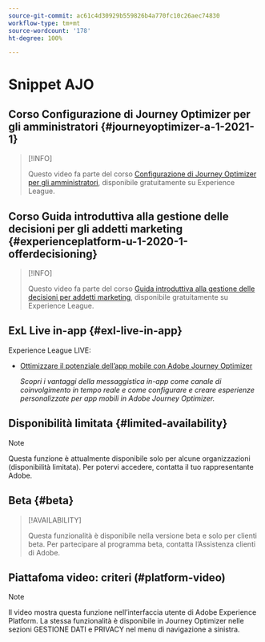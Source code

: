 ```yaml
---
source-git-commit: ac61c4d30929b559826b4a770fc10c26aec74830
workflow-type: tm+mt
source-wordcount: '178'
ht-degree: 100%

---
```

# Snippet AJO

## Corso Configurazione di Journey Optimizer per gli amministratori {#journeyoptimizer-a-1-2021-1}

>[!INFO]
>
> Questo video fa parte del corso [Configurazione di Journey Optimizer per gli amministratori](https://experienceleague.adobe.com/docs/courses/using/journeyoptimizer-a-1-2021-1.html?lang=it), disponibile gratuitamente su Experience League.

## Corso Guida introduttiva alla gestione delle decisioni per gli addetti marketing {#experienceplatform-u-1-2020-1-offerdecisioning}

>[!INFO]
>
> Questo video fa parte del corso [Guida introduttiva alla gestione delle decisioni per addetti marketing](https://experienceleague.adobe.com/docs/courses/using/experienceplatform-u-1-2020-1-offerdecisioning.html?lang=it), disponibile gratuitamente su Experience League.

## ExL Live in-app {#exl-live-in-app}

Experience League LIVE:

* [Ottimizzare il potenziale dell’app mobile con Adobe Journey Optimizer](https://experienceleague.adobe.com/docs/events/experience-league-live-recordings/episodes/exl-live-episode-5-24-23.html?lang=it)

  *Scopri i vantaggi della messaggistica in-app come canale di coinvolgimento in tempo reale e come configurare e creare esperienze personalizzate per app mobili in Adobe Journey Optimizer.*

## Disponibilità limitata {#limited-availability}

>[!NOTE]
>
>Questa funzione è attualmente disponibile solo per alcune organizzazioni (disponibilità limitata). Per potervi accedere, contatta il tuo rappresentante Adobe.

## Beta {#beta}

>[!AVAILABILITY]
>
>Questa funzionalità è disponibile nella versione beta e solo per clienti beta. Per partecipare al programma beta, contatta l’Assistenza clienti di Adobe.

## Piattafoma video: criteri (#platform-video)

>[!NOTE]
>
>Il video mostra questa funzione nell’interfaccia utente di Adobe Experience Platform. La stessa funzionalità è disponibile in Journey Optimizer nelle sezioni GESTIONE DATI e PRIVACY nel menu di navigazione a sinistra.

